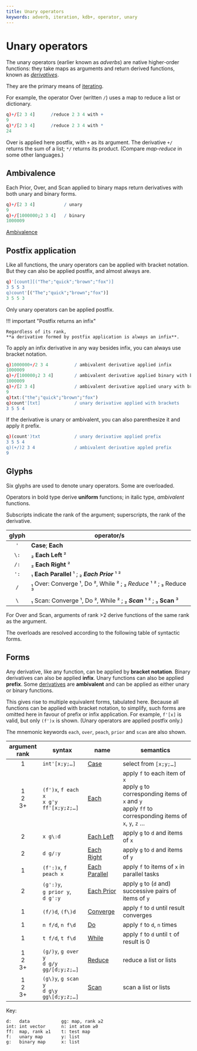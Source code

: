 ```yaml
---
title: Unary operators
keywords: adverb, iteration, kdb+, operator, unary
---
```



# Unary operators


The unary operators (earlier known as _adverbs_) are native higher-order functions: they take maps as arguments and return derived functions, known as [_derivatives_](#derivatives).

They are the primary means of [iterating](/basics/iteration).

For example, the operator Over (written `/`) uses a map to reduce a list or dictionary.
```q
q)+/[2 3 4]      /reduce 2 3 4 with +
9
q)*/[2 3 4]      /reduce 2 3 4 with *
24
```

Over is applied here postfix, with `+` as its argument. 
The derivative `+/` returns the sum of a list; `*/` returns its product.
(Compare _map-reduce_ in some other languages.)


## Ambivalence

Each Prior, Over, and Scan applied to binary maps return derivatives with both unary and binary forms.

```q
q)+/[2 3 4]           / unary
9
q)+/[1000000;2 3 4]   / binary
1000009
```

<i class="far fa-hand-point-right"></i> [Ambivalence](/basics/ambivalence)


## Postfix application

Like all functions, the unary operators can be applied with bracket notation. 
But they can also be applied postfix, and almost always are.

```q
q)'[count][("The";"quick";"brown";"fox")]
3 5 5 3
q)count'[("The";"quick";"brown";"fox")]
3 5 5 3
```

Only unary operators can be applied postfix.


!!! important "Postfix returns an infix"

    Regardless of its rank,
    **a derivative formed by postfix application is always an infix**. 

To apply an infix derivative in any way besides infix, you can always use bracket notation.

```q
q)1000000+/2 3 4          / ambivalent derivative applied infix
1000009
q)+/[100000;2 3 4]        / ambivalent derivative applied binary with brackets
1000009
q)+/[2 3 4]               / ambivalent derivative applied unary with brackets
9
q)txt:("the";"quick";"brown";"fox")
q)count'[txt]             / unary derivative applied with brackets
3 5 5 4
```

If the derivative is unary or ambivalent, you can also parenthesize it and apply it prefix.

```q
q)(count')txt             / unary derivative applied prefix
3 5 5 4
q)(+/)2 3 4               / ambivalent derivative appled prefix
9
```


## Glyphs

Six glyphs are used to denote unary operators. Some are overloaded.

Operators in bold type derive **uniform** functions; in italic type, _ambivalent_ functions.

Subscripts indicate the rank of the argument; superscripts, the rank of the derivative. 

glyph | operator/s
:----:|------------------------------------------
`'`   | **Case**; **Each**
`\:`  | ₂ **Each Left** ²
`/:`  | ₂ **Each Right** ²
`':`  | ₁ **Each Parallel** ¹ ; ₂ **_Each Prior_** ¹ ²
`/`   | ₁ Over: Converge ¹, Do ², While ² ; ₂ _Reduce_ ¹ ² ; ₃ Reduce ³
`\`   | ₁ Scan: Converge ¹, Do ², While ² ; ₂ **_Scan_** ¹ ² ; ₃ **Scan** ³

For Over and Scan, arguments of rank >2 derive functions of the same rank as the argument.

The overloads are resolved according to the following table of syntactic forms. 


## Forms

Any derivative, like any function, can be applied by **bracket notation**. 
Binary derivatives can also be applied **infix**. 
Unary functions can also be applied **prefix**. 
Some [derivatives](#derivatives) are **ambivalent** and can be applied as either unary or binary functions. 

This gives rise to multiple equivalent forms, tabulated here.
Because all functions can be applied with bracket notation, to simplify, such forms are omitted here in favour of prefix or infix application. 
For example, `f'[x]` is valid, but only `(f')x` is shown.
(Unary operators are applied postfix only.)

The mnemonic keywords `each`, `over`, `peach`, `prior` and `scan` are also shown.

argument<br>rank | syntax                                                   | name                                            | semantics
:----------------:|---------------------------------------------------------|-------------------------------------------------|------------------------------------------------------
1                 | `int'[x;y;…]`                                           | [Case](case.md)                                 | select from `[x;y;…]`
1<br>2<br>3+      | `(f')x`, `f each x`<br>`x g'y`<br>`ff'[x;y;z;…]`        | [Each](/ref/iterate/#each)                      | apply `f` to each item of `x`<br>apply `g` to corresponding items of `x` and `y`<br>apply `ff` to corresponding items of `x`, `y`, `z` …
2                 | `x g\:d`                                                | [Each Left](/ref/each-left)                     | apply `g` to `d` and items of `x`
2                 | `d g/:y`                                                | [Each Right](/ref/each-right)                   | apply `g` to `d` and items of `y`
1                 | `(f':)x`, `f peach x`                                   | [Each Parallel](/ref/quote-colon/each-parallel) | apply `f` to items of `x` in parallel tasks
2                 | `(g':)y`,<br>`g prior y`,<br>`d g':y`                   | [Each Prior](/ref/each/#eachprior)              | apply `g` to (`d` and) successive pairs of items of `y`
1                 | `(f/)d`, `(f\)d`                                        | [Converge](/ref/iterate/#converge)              | apply `f` to `d` until result converges
1                 | `n f/d`, `n f\d`                                        | [Do](/ref/iterate/#repeat)                      | apply `f` to `d`, `n` times
1                 | `t f/d`, `t f\d`                                        | [While](/ref/iterate/#while)                    | apply `f` to `d` until `t` of result is 0
1<br>2<br>3+      | `(g/)y`, `g over y`<br>`d g/y`<br>`gg/[d;y;z;…]`        | [Reduce](/ref/reduce)                           | reduce a list or lists 
1<br>2<br>3+      | `(g\)y`, `g scan y`<br>`d g\y`<br>`gg\[d;y;z;…]`        | [Scan](/ref/reduce)                             | scan a list or lists 

Key: 
```
d:   data            gg: map, rank ≥2    
int: int vector      n: int atom ≥0 
ff:  map, rank ≥1    t: test map
f:   unary map       y: list
g:   binary map      x: list
```


